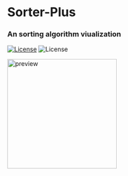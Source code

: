 # Sorter-Plus

### An sorting algorithm viualization

[![License](https://img.shields.io/badge/Quick-Preview-brightgreen)](https://repl.it/@IghoiseO/Sorter-Plus)
![License](http://img.shields.io/:license-mit-blue.svg?style=flat-square)


<img src="assets/preview.gif" alt="preview" height = "250px">

